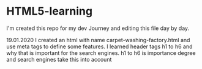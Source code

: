 # HTML5-learning
I'm created this repo for my dev Journey and editing this file day by day.

19.01.2020
I created an html with name carpet-washing-factory.html and use meta tags to define some features. 
I learned header tags h1 to h6 and why that is important for the search engines. h1 to h6 is importance degree and search engines take this into account
